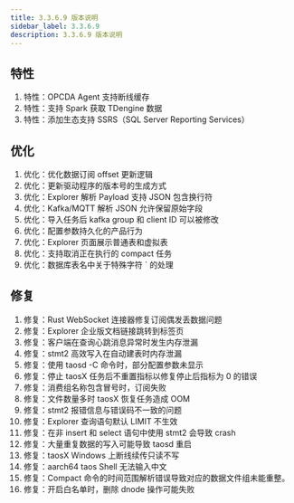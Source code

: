 ```yaml
---
title: 3.3.6.9 版本说明
sidebar_label: 3.3.6.9
description: 3.3.6.9 版本说明
---
```


## 特性
  1. 特性：OPCDA Agent 支持断线缓存
  2. 特性：支持 Spark 获取 TDengine 数据
  3. 特性：添加生态支持 SSRS（SQL Server Reporting Services）

## 优化
  1. 优化：优化数据订阅 offset 更新逻辑
  2. 优化：更新驱动程序的版本号的生成方式
  3. 优化：Explorer 解析 Payload 支持 JSON 包含换行符
  4. 优化：Kafka/MQTT 解析 JSON 允许保留原始字段
  5. 优化：导入任务后 kafka group 和 client ID 可以被修改
  6. 优化：配置参数持久化的产品行为
  7. 优化：Explorer 页面展示普通表和虚拟表
  8. 优化：支持取消正在执行的 compact 任务
  9. 优化：数据库表名中关于特殊字符 ` 的处理

## 修复
  1. 修复：Rust WebSocket 连接器修复订阅偶发丢数据问题
  2. 修复：Explorer 企业版文档链接跳转到标签页
  3. 修复：客户端在查询心跳消息异常时发生内存泄漏
  4. 修复：stmt2 高效写入在自动建表时内存泄漏
  5. 修复：使用 taosd -C 命令时，部分配置参数未显示
  6. 修复：停止 taosX 任务后不重置指标以修复停止后指标为 0 的错误
  7. 修复：消费组名称包含冒号时，订阅失败
  8. 修复：文件数量多时 taosX 恢复任务造成 OOM
  9. 修复：stmt2 报错信息与错误码不一致的问题
 10. 修复：Explorer 查询语句默认 LIMIT 不生效
 11. 修复：在非 insert 和 select 语句中使用 stmt2 会导致 crash
 12. 修复：大量重复数据的写入可能导致 taosd 重启
 13. 修复：taosX Windows 上断线续传只读不写
 14. 修复：aarch64 taos Shell 无法输入中文
 15. 修复：Compact 命令的时间范围解析错误导致对应的数据文件组未能重整。
 16. 修复：开启白名单时，删除 dnode 操作可能失败

